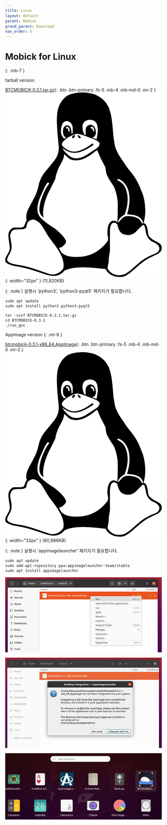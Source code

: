 ```yaml
---
title: Linux
layout: default
parent: Mobick
grand_parent: Download
nav_order: 6
---
```


# Mobick for Linux
{: .mb-7 }

tarball version

[BTCMOBICK-0.3.1.tar.gz](/dist/mobick/0.3.1/BTCMOBICK-0.3.1.tar.gz){: .btn .btn-primary .fs-5 .mb-4 .mb-md-0 .mr-2 }
![Linux](/assets/images/linux.svg){: width="32px" }
(11,920KB)

{: .note }
실행시 'python3', 'python3-pyqt5' 패키지가 필요합니다.

```shell
sudo apt update
sudo apt install python3 python3-pyqt5
```

```shell
tar -xzvf BTCMOBICK-0.3.1.tar.gz
cd BTCMOBICK-0.3.1
./run_gnc
```

AppImage version
{: .mt-6 }

[btcmobick-0.3.1-x86_64.AppImage](/dist/mobick/0.3.1/btcmobick-0.3.1-x86_64.AppImage){: .btn .btn-primary .fs-5 .mb-4 .mb-md-0 .mr-2 }
![Linux](/assets/images/linux.svg){: width="32px" }
(60,986KB)

{: .note }
실행시 'appimagelauncher' 패키지가 필요합니다.

```shell
sudo apt update
sudo add-apt-repository ppa:appimagelauncher-team/stable
sudo apt install appimagelauncher
```

![Linux](/assets/images/howto.linux.b1.png)

![Linux](/assets/images/howto.linux.b2.png)

![Linux](/assets/images/howto.linux.b3.png)
